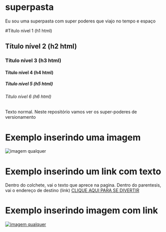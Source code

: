 # superpasta
Eu sou uma superpasta com super poderes que viajo no tempo e espaço

#Título nível 1 (h1 html)
## Título nível 2 (h2 html)
### Título nível 3 (h3 html)
#### Título nível 4 (h4 html)
##### Título nível 5 (h5 html)
###### Título nível 6 (h6 html)

Texto normal.
Neste repositório vamos ver os super-poderes de versionamento 

# Exemplo inserindo uma imagem
![imagem qualquer](https://cdn.pixabay.com/photo/2024/05/15/20/57/developer-8764519_1280.jpg "a title")

# Exemplo inserindo um link com texto
Dentro do colchete, vai o texto que aprece na pagina. Dentro do parentesis, vai o endereço de destino (link)
[CLIQUE AQUI PARA SE DIVERTIR](https://www.netflix.com)


# Exemplo inserindo imagem com link
[![imagem qualquer](https://cdn.pixabay.com/photo/2024/05/15/20/57/developer-8764519_1280.jpg "a title")](https://www.netflix.com)



